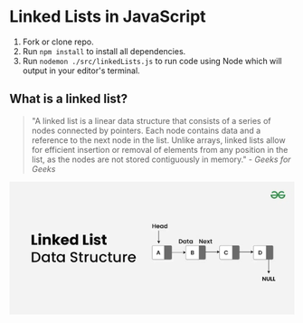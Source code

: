 # Linked Lists in JavaScript

1. Fork or clone repo.
2. Run `npm install` to install all dependencies.
3. Run `nodemon ./src/linkedLists.js` to run code using Node which will output in your editor's terminal.

## What is a linked list?

> "A linked list is a linear data structure that consists of a series of nodes connected by pointers. Each node contains data and a reference to the next node in the list. Unlike arrays, linked lists allow for efficient insertion or removal of elements from any position in the list, as the nodes are not stored contiguously in memory." - _Geeks for Geeks_

![Linked list illustration](src/assets/linked-list-illustration.png)
